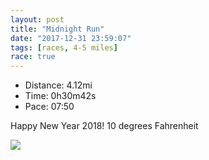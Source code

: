 ```yaml
---
layout: post
title: "Midnight Run"
date: "2017-12-31 23:59:07"
tags: [races, 4-5 miles]
race: true
---
```

<ul>
 <li>Distance: 4.12mi</li>
 <li>Time: 0h30m42s</li>
 <li>Pace: 07:50</li>
</ul>

Happy New Year 2018! 
10 degrees Fahrenheit

<img src='https://maps.googleapis.com/maps/api/staticmap?maptype=roadmap&path=enc:otzwFp|nbMhBeY}CMgGyIoPaE}NiLiCwFAaJcAcCg]wToQx@{MaM}LCAnCzCzHmCrJdCrIxMhJxChF~HzAfGrNfFlBpJiAzJnLvI|@tUvZvJQpChBdDwGH{C&key=AIzaSyC1MId7bFpkLXNAaYhBSTb8jLyiSqzbDtM&size=800x800&markers=color:yellow|label:S|40.774,-73.97337&markers=color:green|label:F|40.773840000000014,-73.97230000000005'>
